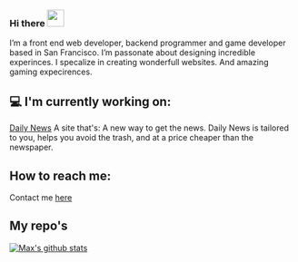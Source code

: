 ### Hi there <img src="https://raw.githubusercontent.com/MartinHeinz/MartinHeinz/master/wave.gif" width="30px">

I’m a front end web developer, backend programmer and game developer based in San Francisco. I’m passonate about designing incredible experinces. I specalize in creating wonderfull websites. And amazing gaming expecirences.
## 💻 I'm currently working on:
[Daily News](https://dailynews.cool)
A site that's:
 A new way to get the news. Daily News is tailored to you, helps you avoid the trash, and at a price cheaper than the newspaper.
## How to reach me:
Contact me [here](https://www.maxcampbell.dev/contact/name)
## My repo's
[![Max's github stats](https://github-readme-stats.vercel.app/api?username=maxall41)](https://github.com/anuraghazra/github-readme-stats)

<!--
**maxall41/maxall41** is a ✨ _special_ ✨ repository because its `README.md` (this file) appears on your GitHub profile.

Here are some ideas to get you started:

- 🔭 I’m currently working on ...
- 🌱 I’m currently learning ...
- 👯 I’m looking to collaborate on ...
- 🤔 I’m looking for help with ...
- 💬 Ask me about ...
- 📫 How to reach me: ...
- 😄 Pronouns: ...
- ⚡ Fun fact: ...
-->
